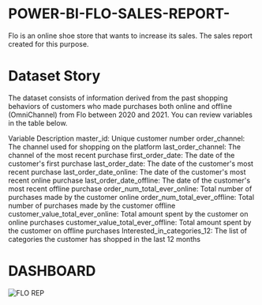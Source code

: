 # POWER-BI-FLO-SALES-REPORT-
Flo is an online shoe store that wants to increase its sales. The sales report created for this purpose.

# Dataset Story
The dataset consists of information derived from the past shopping behaviors of customers who made purchases both online and offline (OmniChannel) from Flo between 2020 and 2021. You can review variables in the table below.

Variable	Description
master_id:	Unique customer number
order_channel:	The channel used for shopping on the platform
last_order_channel:	The channel of the most recent purchase
first_order_date:	The date of the customer's first purchase
last_order_date:	The date of the customer's most recent purchase
last_order_date_online:	The date of the customer's most recent online purchase
last_order_date_offline:	The date of the customer's most recent offline purchase
order_num_total_ever_online:	Total number of purchases made by the customer online
order_num_total_ever_offline:	Total number of purchases made by the customer offline
customer_value_total_ever_online:	Total amount spent by the customer on online purchases
customer_value_total_ever_offline:	Total amount spent by the customer on offline purchases
Interested_in_categories_12:	The list of categories the customer has shopped in the last 12 months

# DASHBOARD

![FLO REP](https://github.com/user-attachments/assets/1c1d2399-2949-441d-ac09-26632a1df2a9)

